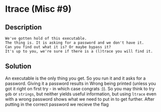 # ltrace (Misc #9)

## Description
```
We've gotten hold of this executable.
The thing is. It is asking for a password and we don't have it.
Can you find out what it is? Or maybe bypass it?
It's up to you, we're sure if there is a (l)trace you will find it.
```

## Solution
An executable is the only thing you get.
So you run it and it asks for a password.
Giving it a password results in Wrong being printed (unless you got it right on first try - in which case congrats :)).
So you may think to try `gdb` or `strings`, but neither yields useful information, but using `ltrace` even with a wrong password shows what we need to put in to get further.
After putting in the correct password we recieve the flag